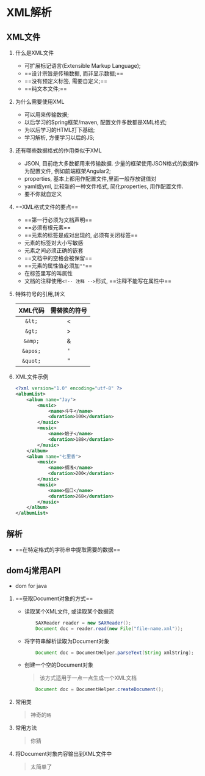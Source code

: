 # XML解析

## XML文件

1. 什么是XML文件

    - 可扩展标记语言(Extensible Markup Language);
    - ==设计宗旨是传输数据, 而非显示数据;==
    - ==没有预定义标签, 需要自定义;==
    - ==纯文本文件;==

2. 为什么需要使用XML

    - 可以用来传输数据;
    - 以后学习的Spring框架/maven, 配置文件多数都是XML格式;
    - 为以后学习的HTML打下基础;
    - 学习解析, 方便学习以后的JS;

3. 还有哪些数据格式的作用类似于XML

    - JSON, 目前绝大多数都用来传输数据. 少量的框架使用JSON格式的数据作为配置文件, 例如前端框架Angular2;
    - properties, 基本上都用作配置文件,里面一般存放键值对
    - yaml或yml, 比较新的一种文件格式, 简化properties, 用作配置文件.
    - 要不你就自定义

4. ==XML格式文件的要点==

    - ==第一行必须为文档声明==
    - ==必须有根元素==
    - ==元素的标签是成对出现的, 必须有关闭标签==
    - 元素的标签对大小写敏感
    - 元素之间必须正确的嵌套
    - ==文档中的空格会被保留==
    - ==元素的属性值必须加`""`==
    - 在标签里写的叫属性
    - 文档的注释使用`<!-- 注释 -->`形式, ==注释不能写在属性中==

5. 特殊符号的引用,转义

    | XML代码 | 需替换的符号 |
    | :-: | :-: |
    | `&lt;` | < |
    | `&gt;` | > |
    | `&amp;` | & |
    | `&apos;` | ' |
    | `&quot;` | " |

5. XML文件示例

    ```xml
    <?xml version="1.0" encoding="utf-8" ?>
    <albumList>
        <album name="Jay">
            <music>
                <name>斗牛</name>
                <duration>100</duration>
            </music>
            <music>
                <name>娘子</name>
                <duration>188</duration>
            </music>
        </album>
        <album name="七里香">
            <music>
                <name>搁浅</name>
                <duration>200</duration>
            </music>
            <music>
                <name>借口</name>
                <duration>268</duration>
            </music>
        </album>
    </albumList>
    ```
## 解析
- ==在特定格式的字符串中提取需要的数据==

## dom4j常用API
- dom for java

1. ==获取Document对象的方式==

    - 读取某个XML文件, 或读取某个数据流

        ```java
            SAXReader reader = new SAXReader();
            Document doc = reader.read(new File("file-name.xml"));
        ```

    - 将字符串解析读取为Document对象

        ```java
            Document doc = DocumentHelper.parseText(String xmlString);
        ```

    - 创建一个空的Document对象

        > 该方式适用于一点一点生成一个XML文档

        ```java
            Document doc = DocumentHelper.createDocument();
        ```

2. 常用类

    > 神奇的`略`

3. 常用方法

    > 你猜

4. 将Document对象内容输出到XML文件中

    > 太简单了
